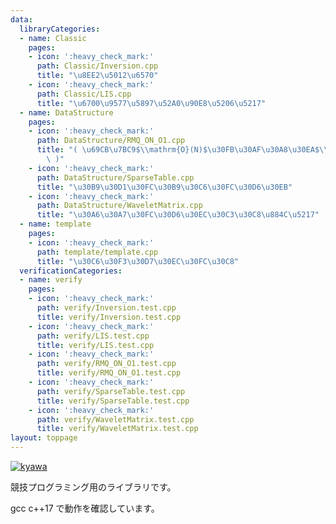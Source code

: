 ```yaml
---
data:
  libraryCategories:
  - name: Classic
    pages:
    - icon: ':heavy_check_mark:'
      path: Classic/Inversion.cpp
      title: "\u8EE2\u5012\u6570"
    - icon: ':heavy_check_mark:'
      path: Classic/LIS.cpp
      title: "\u6700\u9577\u5897\u52A0\u90E8\u5206\u5217"
  - name: DataStructure
    pages:
    - icon: ':heavy_check_mark:'
      path: DataStructure/RMQ_ON_O1.cpp
      title: "( \u69CB\u7BC9$\\mathrm{O}(N)$\u30FB\u30AF\u30A8\u30EA$\\mathrm{O}(1)$\
        \ )"
    - icon: ':heavy_check_mark:'
      path: DataStructure/SparseTable.cpp
      title: "\u30B9\u30D1\u30FC\u30B9\u30C6\u30FC\u30D6\u30EB"
    - icon: ':heavy_check_mark:'
      path: DataStructure/WaveletMatrix.cpp
      title: "\u30A6\u30A7\u30FC\u30D6\u30EC\u30C3\u30C8\u884C\u5217"
  - name: template
    pages:
    - icon: ':heavy_check_mark:'
      path: template/template.cpp
      title: "\u30C6\u30F3\u30D7\u30EC\u30FC\u30C8"
  verificationCategories:
  - name: verify
    pages:
    - icon: ':heavy_check_mark:'
      path: verify/Inversion.test.cpp
      title: verify/Inversion.test.cpp
    - icon: ':heavy_check_mark:'
      path: verify/LIS.test.cpp
      title: verify/LIS.test.cpp
    - icon: ':heavy_check_mark:'
      path: verify/RMQ_ON_O1.test.cpp
      title: verify/RMQ_ON_O1.test.cpp
    - icon: ':heavy_check_mark:'
      path: verify/SparseTable.test.cpp
      title: verify/SparseTable.test.cpp
    - icon: ':heavy_check_mark:'
      path: verify/WaveletMatrix.test.cpp
      title: verify/WaveletMatrix.test.cpp
layout: toppage
---
```

[![kyawa](https://img.shields.io/endpoint?url=https%3A%2F%2Fatcoder-badges.now.sh%2Fapi%2Fatcoder%2Fjson%2Fkyawa)](https://atcoder.jp/users/kyawa)

競技プログラミング用のライブラリです。

gcc c++17 で動作を確認しています。
